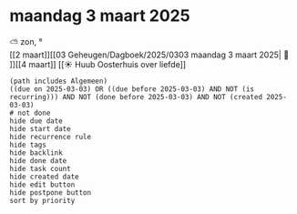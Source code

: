 # maandag 3 maart 2025

⛅ zon, °<br>[[2 maart]][[03 Geheugen/Dagboek/2025/0303 maandag 3 maart 2025| 📓 ]][[4 maart]]
[[☀️ Huub Oosterhuis over liefde]]
```tasks
(path includes Algemeen)
((due on 2025-03-03) OR ((due before 2025-03-03) AND NOT (is recurring))) AND NOT (done before 2025-03-03) AND NOT (created 2025-03-03)
# not done
hide due date
hide start date
hide recurrence rule
hide tags
hide backlink
hide done date
hide task count
hide created date
hide edit button
hide postpone button 
sort by priority 
```